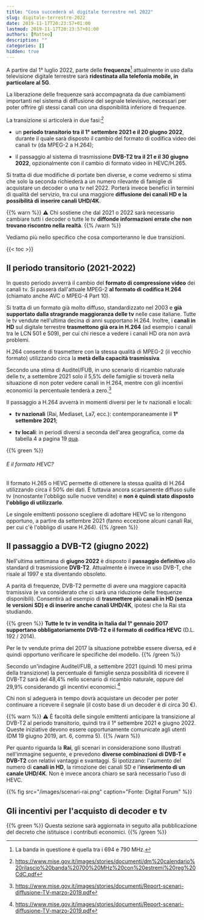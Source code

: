 ```yaml
---
title: "Cosa succederà al digitale terrestre nel 2022"
slug: digitale-terrestre-2022
date: 2019-11-17T20:23:57+01:00
lastmod: 2019-11-17T20:23:57+01:00
authors: [Matteo]
description: ""
categories: []
hidden: true
---
```


A partire dal 1° luglio 2022, parte delle **frequenze**[^freq] attualmente in uso dalla televisione digitale terrestre sarà **ridestinata alla telefonia mobile, in particolare al 5G**.

[^freq]: La banda in questione è quella tra i 694 e 790 MHz.

La liberazione delle frequenze sarà accompagnata da due cambiamenti importanti nel sistema di diffusione del segnale televisivo, necessari per poter offrire gli stessi canali con una disponibilità inferiore di frequenze.

La transizione si articolerà in due fasi:[^mise]

- un **periodo transitorio tra il 1° settembre 2021 e il 20 giugno 2022**, durante il quale sarà disposto il cambio del formato di codifica video dei canali tv (da MPEG-2 a H.264);

- il passaggio al sistema di trasmissione **DVB-T2 tra il 21 e il 30 giugno 2022**, opzionalmente con il cambio di formato video in HEVC/H.265.

Si tratta di due modifiche di portate ben diverse, e come vedremo si stima che solo la seconda richiederà a un numero rilevante di famiglie di acquistare un decoder o una tv nel 2022. Porterà invece benefici in termini di qualità del servizio, tra cui una maggiore **diffusione dei canali HD e la possibilità di inserire canali UHD/4K**.

{{% warn %}}
⚠ Chi sostiene che dal 2021 o 2022 sarà necessario cambiare tutti i decoder o tutte le tv **diffonde informazioni errate che non trovano riscontro nella realtà**.
{{% /warn %}}

Vediamo più nello specifico che cosa comporteranno le due transizioni.

{{< toc >}}

## Il periodo transitorio (2021-2022)

In questo periodo avverrà il cambio del **formato di compressione video** dei canali tv. Si passerà dall'attuale MPEG-2 **al formato di codifica H.264** (chiamato anche AVC o MPEG-4 Part 10).

Si tratta di un formato già molto diffuso, standardizzato nel 2003 e **già supportato dalla stragrande maggioranza delle tv** nelle case italiane. Tutte le tv vendute nell'ultima decina di anni supportano H.264. Inoltre, i **canali in HD** sul digitale terrestre **trasmettono già ora in H.264** (ad esempio i canali tra le LCN 501 e 509), per cui chi riesce a vedere i canali HD ora non avrà problemi.

H.264 consente di trasmettere con la stessa qualità di MPEG-2 (il vecchio formato) utilizzando circa la **metà della capacità trasmissiva**.

Secondo una stima di Auditel/FUB, in uno scenario di ricambio naturale delle tv, a settembre 2021 solo il 5,5% delle famiglie si troverà nella situazione di non poter vedere canali in H.264, mentre con gli incentivi economici la percentuale tenderà a zero.[^auditel]

Il passaggio a H.264 avverrà in momenti diversi per le tv nazionali e locali:

- **tv nazionali** (Rai, Mediaset, La7, ecc.): contemporaneamente il **1° settembre 2021**;

- **tv locali**: in periodi diversi a seconda dell'area geografica, come da tabella 4 a pagina 19 [qua](https://www.mise.gov.it/images/stories/documenti/dm%20calendario%20rilascio%20banda%20700%20MHz%20con%20estremi%20reg%20CdC.pdf).

{{% green %}}
###### E il formato HEVC?

Il formato H.265 o HEVC permette di ottenere la stessa qualità di H.264 utilizzando circa il 50% dei dati. È tuttavia ancora scarsamente diffuso sulle tv (nonostante l'obbligo sulle nuove vendite) e **non è quindi stato disposto l'obbligo di utilizzarlo**.

Le singole emittenti possono scegliere di adottare HEVC se lo ritengono opportuno, a partire da settembre 2021 (fanno eccezione alcuni canali Rai, per cui c'è l'obbligo di usare H.264).
{{% /green %}}

## Il passaggio a DVB-T2 (giugno 2022)

Nell'ultima settimana di **giugno 2022** è disposto il **passaggio definitivo** allo standard di trasmissione **DVB-T2**. Attualmente è invece in uso DVB-T, che risale al 1997 e sta diventando obsoleto.

A parità di frequenze, DVB-T2 permette di avere una maggiore capacità tramissiva (e va considerato che ci sarà una riduzione delle frequenze disponibili). Consentirà ad esempio di **trasmettere più canali in HD (senza le versioni SD) e di inserire anche canali UHD/4K**, ipotesi che la Rai sta studiando.

{{% green %}}
**Tutte le tv in vendita in Italia dal 1° gennaio 2017 supportano obbligatoriamente DVB-T2 e il formato di codifica HEVC** (D.L. 192 / 2014).

Per le tv vendute prima del 2017 la situazione potrebbe essere diversa, ed è quindi opportuno verificare le specifiche del modello.
{{% /green %}}

Secondo un'indagine Auditel/FUB, a settembre 2021 (quindi 10 mesi prima della transizione) la percentuale di famiglie senza possibilità di ricevere il DVB-T2 sarà del 48,4% nello scenario di ricambio naturale, oppure del 29,9% considerando gli incentivi economici.[^auditel]

Chi non si adeguerà in tempo dovrà acquistare un decoder per poter continuare a ricevere il segnale (il costo base di un decoder è di circa 30 €).

{{% warn %}}
⚠ È facoltà delle singole emittenti anticipare la transizione al DVB-T2 al periodo transitorio, quindi tra il 1° settembre 2021 e giugno 2022. Queste iniziative devono essere opportunamente comunicate agli utenti (DM 19 giugno 2019, art. 6, comma 5).
{{% /warn %}}

Per quanto riguarda la **Rai**, gli scenari in considerazione sono illustrati nell'immagine seguente, e prevedono **diverse combinazioni di DVB-T e DVB-T2** con relativi vantaggi e svantaggi. Si ipotizzano: l'aumento del numero di **canali in HD**, la rimozione dei canali SD e l'**inserimento di un canale UHD/4K**. Non è invece ancora chiaro se sarà necessario l'uso di HEVC.

{{% fig src="/images/scenari-rai.png" caption="Fonte: Digital Forum" %}}

## Gli incentivi per l'acquisto di decoder e tv

{{% green %}}
Questa sezione sarà aggiornata in seguito alla pubblicazione del decreto che istituisce i contributi economici.
{{% /green %}}

[^mise]: https://www.mise.gov.it/images/stories/documenti/dm%20calendario%20rilascio%20banda%20700%20MHz%20con%20estremi%20reg%20CdC.pdf
[^auditel]: https://www.mise.gov.it/images/stories/documenti/Report-scenari-diffusione-TV-marzo-2019.pdf
